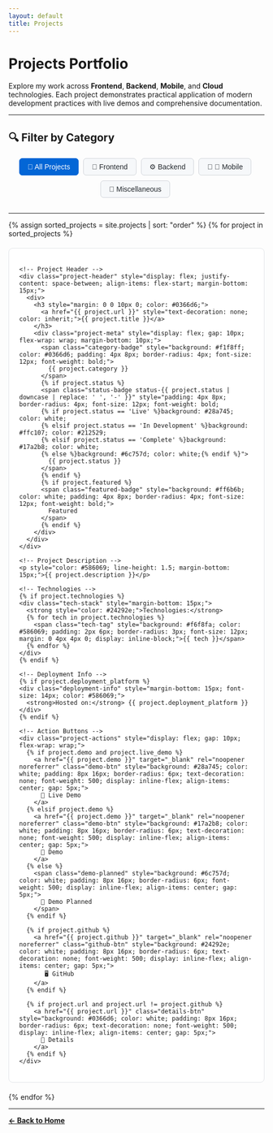 ```yaml
---
layout: default
title: Projects
---
```


# Projects Portfolio

Explore my work across **Frontend**, **Backend**, **Mobile**, and **Cloud** technologies. Each project demonstrates practical application of modern development practices with live demos and comprehensive documentation.

---

## 🔍 Filter by Category

<div class="filter-buttons" style="margin: 20px 0; text-align: center;">
  <button onclick="filterProjects('All')" class="filter-btn active" id="filter-all">🎯 All Projects</button>
  <button onclick="filterProjects('Frontend')" class="filter-btn" id="filter-frontend">🎨 Frontend</button>
  <button onclick="filterProjects('Backend')" class="filter-btn" id="filter-backend">⚙️ Backend</button>
  <button onclick="filterProjects('Mobile')" class="filter-btn" id="filter-mobile"> 📱 🤖 Mobile</button>
  <button onclick="filterProjects('Miscellaneous')" class="filter-btn" id="filter-misc"> 🔧 Miscellaneous</button>
</div>

<div id="project-count" style="text-align: center; margin: 10px 0; color: #666;"></div>

---

<div id="projects-list">
{% assign sorted_projects = site.projects | sort: "order" %}
{% for project in sorted_projects %}
  <div class="project-card" data-category="{{ project.category }}" style="border: 1px solid #e1e4e8; border-radius: 8px; padding: 20px; margin: 20px 0; background: #fff;">
    
    <!-- Project Header -->
    <div class="project-header" style="display: flex; justify-content: space-between; align-items: flex-start; margin-bottom: 15px;">
      <div>
        <h3 style="margin: 0 0 10px 0; color: #0366d6;">
          <a href="{{ project.url }}" style="text-decoration: none; color: inherit;">{{ project.title }}</a>
        </h3>
        <div class="project-meta" style="display: flex; gap: 10px; flex-wrap: wrap; margin-bottom: 10px;">
          <span class="category-badge" style="background: #f1f8ff; color: #0366d6; padding: 4px 8px; border-radius: 4px; font-size: 12px; font-weight: bold;">
            {{ project.category }}
          </span>
          {% if project.status %}
          <span class="status-badge status-{{ project.status | downcase | replace: ' ', '-' }}" style="padding: 4px 8px; border-radius: 4px; font-size: 12px; font-weight: bold;
          {% if project.status == 'Live' %}background: #28a745; color: white;
          {% elsif project.status == 'In Development' %}background: #ffc107; color: #212529;
          {% elsif project.status == 'Complete' %}background: #17a2b8; color: white;
          {% else %}background: #6c757d; color: white;{% endif %}">
            {{ project.status }}
          </span>
          {% endif %}
          {% if project.featured %}
          <span class="featured-badge" style="background: #ff6b6b; color: white; padding: 4px 8px; border-radius: 4px; font-size: 12px; font-weight: bold;">
            Featured
          </span>
          {% endif %}
        </div>
      </div>
    </div>

    <!-- Project Description -->
    <p style="color: #586069; line-height: 1.5; margin-bottom: 15px;">{{ project.description }}</p>

    <!-- Technologies -->
    {% if project.technologies %}
    <div class="tech-stack" style="margin-bottom: 15px;">
      <strong style="color: #24292e;">Technologies:</strong>
      {% for tech in project.technologies %}
        <span class="tech-tag" style="background: #f6f8fa; color: #586069; padding: 2px 6px; border-radius: 3px; font-size: 12px; margin: 0 4px 4px 0; display: inline-block;">{{ tech }}</span>
      {% endfor %}
    </div>
    {% endif %}

    <!-- Deployment Info -->
    {% if project.deployment_platform %}
    <div class="deployment-info" style="margin-bottom: 15px; font-size: 14px; color: #586069;">
      <strong>Hosted on:</strong> {{ project.deployment_platform }}
    </div>
    {% endif %}

    <!-- Action Buttons -->
    <div class="project-actions" style="display: flex; gap: 10px; flex-wrap: wrap;">
      {% if project.demo and project.live_demo %}
        <a href="{{ project.demo }}" target="_blank" rel="noopener noreferrer" class="demo-btn" style="background: #28a745; color: white; padding: 8px 16px; border-radius: 6px; text-decoration: none; font-weight: 500; display: inline-flex; align-items: center; gap: 5px;">
          🚀 Live Demo
        </a>
      {% elsif project.demo %}
        <a href="{{ project.demo }}" target="_blank" rel="noopener noreferrer" class="demo-btn" style="background: #17a2b8; color: white; padding: 8px 16px; border-radius: 6px; text-decoration: none; font-weight: 500; display: inline-flex; align-items: center; gap: 5px;">
          🚀 Demo
        </a>
      {% else %}
        <span class="demo-planned" style="background: #6c757d; color: white; padding: 8px 16px; border-radius: 6px; font-weight: 500; display: inline-flex; align-items: center; gap: 5px;">
          🚀 Demo Planned
        </span>
      {% endif %}

      {% if project.github %}
        <a href="{{ project.github }}" target="_blank" rel="noopener noreferrer" class="github-btn" style="background: #24292e; color: white; padding: 8px 16px; border-radius: 6px; text-decoration: none; font-weight: 500; display: inline-flex; align-items: center; gap: 5px;">
           🖥️ GitHub
        </a>
      {% endif %}

      {% if project.url and project.url != project.github %}
        <a href="{{ project.url }}" class="details-btn" style="background: #0366d6; color: white; padding: 8px 16px; border-radius: 6px; text-decoration: none; font-weight: 500; display: inline-flex; align-items: center; gap: 5px;">
          📄 Details
        </a>
      {% endif %}
    </div>

  </div>
{% endfor %}
</div>

<div id="no-projects" style="display: none; text-align: center; padding: 40px; color: #586069;">
  <h3>No projects found</h3>
  <p>Try selecting a different category filter.</p>
</div>

---

<style>
.filter-btn {
  background: #f6f8fa;
  border: 1px solid #d1d5da;
  border-radius: 6px;
  color: #24292e;
  cursor: pointer;
  font-size: 14px;
  font-weight: 500;
  margin: 0 5px 10px 0;
  padding: 8px 16px;
  transition: all 0.2s ease;
}

.filter-btn:hover {
  background: #e1e4e8;
  border-color: #c6cbd1;
}

.filter-btn.active {
  background: #0366d6;
  border-color: #0366d6;
  color: white;
}

.project-card {
  transition: transform 0.2s ease, box-shadow 0.2s ease;
}

.project-card:hover {
  transform: translateY(-2px);
  box-shadow: 0 4px 8px rgba(0,0,0,0.1);
}

@media (max-width: 768px) {
  .filter-buttons {
    text-align: left;
  }
  
  .project-actions {
    flex-direction: column;
  }
  
  .project-actions a,
  .project-actions span {
    text-align: center;
  }
}
</style>

<script>
// Project filtering functionality
function filterProjects(category) {
  const cards = document.querySelectorAll('.project-card');
  const noProjectsMsg = document.getElementById('no-projects');
  const countDisplay = document.getElementById('project-count');
  let visibleCount = 0;

  // Update active filter button
  document.querySelectorAll('.filter-btn').forEach(btn => btn.classList.remove('active'));
  document.getElementById('filter-' + category.toLowerCase()).classList.add('active');

  // Filter project cards
  cards.forEach(card => {
    const cardCategory = card.dataset.category;
    if (category === 'All' || cardCategory === category) {
      card.style.display = '';
      visibleCount++;
    } else {
      card.style.display = 'none';
    }
  });

  // Update count and show/hide no results message
  if (visibleCount === 0) {
    noProjectsMsg.style.display = 'block';
    countDisplay.textContent = '';
  } else {
    noProjectsMsg.style.display = 'none';
    const totalProjects = cards.length;
    const countText = category === 'All' 
      ? `Showing all ${totalProjects} projects`
      : `Showing ${visibleCount} of ${totalProjects} projects`;
    countDisplay.textContent = countText;
  }
}

// Initialize page with all projects visible
document.addEventListener('DOMContentLoaded', function() {
  filterProjects('All');
});

// Smooth scrolling for anchor links
document.querySelectorAll('a[href^="#"]').forEach(anchor => {
  anchor.addEventListener('click', function (e) {
    e.preventDefault();
    const target = document.querySelector(this.getAttribute('href'));
    if (target) {
      target.scrollIntoView({
        behavior: 'smooth',
        block: 'start'
      });
    }
  });
});
</script>

<!-- Navigation footer -->
**[← Back to Home](index.md)**

<!-- <div class="page-footer">
  <a href="/index.html" class="btn btn-outline">← Back to Home</a>
</div> -->